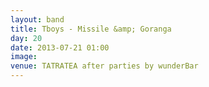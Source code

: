 ```yaml
---
layout: band
title: Tboys - Missile &amp; Goranga
day: 20
date: 2013-07-21 01:00
image: 
venue: TATRATEA after parties by wunderBar
---
```



